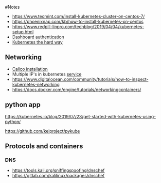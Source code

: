 #Notes

- https://www.tecmint.com/install-kubernetes-cluster-on-centos-7/
- https://phoenixnap.com/kb/how-to-install-kubernetes-on-centos
- https://www.redpill-linpro.com/techblog/2019/04/04/kubernetes-setup.html
- [Dashboard authentication](https://techexpert.tips/kubernetes/kubernetes-dashboard-user-authentication-nginx/)
- [Kubernetes the hard way](https://github.com/kelseyhightower/kubernetes-the-hard-way)

## Networking

- [Calico installation](https://docs.projectcalico.org/getting-started/kubernetes/)
- Multiple IP's in kubernetes [service](https://kubernetes.io/docs/reference/kubernetes-api/service-resources/service-v1/#ServiceSpec)
- https://www.digitalocean.com/community/tutorials/how-to-inspect-kubernetes-networking
- https://docs.docker.com/engine/tutorials/networkingcontainers/

## python app
https://kubernetes.io/blog/2019/07/23/get-started-with-kubernetes-using-python/

https://github.com/kelproject/pykube



## Protocols and containers

### DNS
- https://tools.kali.org/sniffingspoofing/dnschef
- https://gitlab.com/kalilinux/packages/dnschef